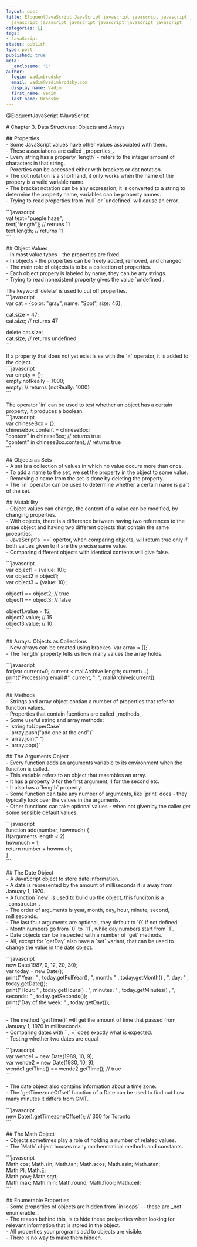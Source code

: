 ```yaml
---
layout: post
title: EloquentJavaScript JavaScript javascript javascript javascript javascript javascript
  javascript javascript javascript javascript javascript javascript
categories: []
tags:
- JavaScript
status: publish
type: post
published: true
meta:
  _encloseme: '1'
author:
  login: vadimbrodsky
  email: vadim@vadimbrodsky.com
  display_name: Vadim
  first_name: Vadim
  last_name: Brodsky
---
```

<p>@EloquentJavaScript #JavaScript</p>
<p># Chapter 3. Data Structures: Objects and Arrays</p>
<p>## Properties<br />
- Some JavaScript values have other values associated with them.<br />
- These associations are called _properties_.<br />
- Every string has a property `length` - refers to the integer amount of characters in that string.<br />
- Porerties can be accessed either with brackets or dot notation.<br />
- The dot notation is a shorthand, it only works when the name of the propery is a valid variable name.<br />
- The bracket notation can be any expression, it is converted to a string to determine the property name, variables can be property names.<br />
- Trying to read properties from `null` or `undefined` will cause an error.</p>
<p>```javascript<br />
vat text="pueple haze";<br />
text["length"];     // retruns 11<br />
text.length;        // returns 11<br />
```</p>
<p>## Object Values<br />
- In most value types - the properties are fixed.<br />
- In objects - the properties can be freely added, removed, and changed.<br />
- The main role of objects is to be a collection of properties.<br />
- Each object propery is labeled by name, they can be any strings.<br />
- Trying to read nonexistent property gives the value `undefined`.</p>
<p>The keyword `delete` is used to cut off properties.<br />
```javascript<br />
var cat = {color: "gray", name: "Spot", size: 46};</p>
<p>cat.size = 47;<br />
cat.size;       // returns 47</p>
<p>delete cat.size;<br />
cat.size;       // returns undefined<br />
```</p>
<p>If a property that does not yet exist is se with the `=` operator, it is added to the object.<br />
```javascript<br />
var empty = {};<br />
empty.notReally = 1000;<br />
empty;      // returns {notReally: 1000}<br />
```</p>
<p>The operator `in` can be used to test whether an object has a certain property, it produces a boolean.<br />
```javascript<br />
var chineseBox = {};<br />
chineseBox.content = chineseBox;<br />
"content" in chineseBox;            // returns true<br />
"content" in chineseBox.content;     // returns true<br />
```</p>
<p>## Objects as Sets<br />
- A set is a collection of values in which no value occurs more than once.<br />
- To add a name to the set, we set the property in the object to some value.<br />
- Removing a name from the set is done by deleting the property.<br />
- The `in` operator can be used to determine whether a certain name is part of the set.</p>
<p>## Mutability<br />
- Object values can change, the content of a value can be modified, by changing properties.<br />
- With objects, there is a difference between having two references to the smae object and having two different objects that contain the same proeprties.<br />
- JavaScript's `==` opertor, when comparing objects, will return true only if both values given to it are the precise same value.<br />
- Comparing different objects with identical contents will give false.</p>
<p>```javascript<br />
var object1 = {value: 10};<br />
var object2 = object1;<br />
var object3 = {value: 10};</p>
<p>object1 == object2;     // true<br />
object1 == object3;     // false</p>
<p>object1.value = 15;<br />
object2.value;          // 15<br />
object3.value;          // 10<br />
```</p>
<p>## Arrays: Objects as Collections<br />
- New arrays can be created using brackes `var array = [];`.<br />
- The `length` property tells us how many values the array holds.</p>
<p>```javascript<br />
for(var current=0; current &lt; mailArchive.length; current++)<br />
    print(&quot;Processing email #&quot;, current, &quot;: &quot;, mailArchive[current]);<br />
```</p>
<p>## Methods<br />
- Strings and array object contian a number of properties that refer to function values.<br />
- Properties that contain fucntions are called _methods_.<br />
- Some useful string and array methods:<br />
    - `string.toUpperCase`<br />
    - `array.push(&quot;add one at the end&quot;)`<br />
    - `array.join(&quot; &quot;)`<br />
    - `array.pop()`</p>
<p>## The Arguments Object<br />
- Every function adds an arguments variable to its environment when the funciton is called.<br />
- This variable refers to an object that resembles an array.<br />
- It has a property 0 for the first argument, 1 for the second etc.<br />
- It also has a `length` property.<br />
- Some function can take any number of arguments, like `print` does - they typically look over the values in the arguments.<br />
- Other functions can take optional values - when not given by the caller get some sensible default values.</p>
<p>```javascript<br />
function add(number, howmuch) {<br />
    if(arguments.length &lt; 2)<br />
        howmuch = 1;<br />
    return number + howmuch;<br />
}<br />
```</p>
<p>## The Date Object<br />
- A JavaScript object to store date information.<br />
- A date is represented by the amount of milliseconds it is away from January 1, 1970.<br />
- A function `new` is used to build up the object, this funciton is a _constructor_.<br />
- The order of arguments is year, month, day, hour, minute, second, milliseconds.<br />
- The last four arguments are optional, they default to `0` if not defined.<br />
- Month numbers go from `0` to `11`, while day numbers start from `1`.<br />
- Date objects can be inspected with a number of `get` methods.<br />
- All, except for `getDay` also have a `set` variant, that can be used to change the value in the date object.</p>
<p>```javascript<br />
new Date(1987, 0, 12, 20, 30);<br />
var today = new Date();<br />
print(&quot;Year: &quot; , today.getFullYear(), &quot;, month: &quot; , today.getMonth() , &quot;, day: &quot; , today.getDate());<br />
print(&quot;Hour: &quot; , today.getHours() , &quot;, minutes: &quot; , today.getMinutes() , &quot;, seconds: &quot; , today.getSeconds());<br />
print(&quot;Day of the week: &quot; , today.getDay());<br />
```</p>
<p>- The method `getTime()` will get the amount of time that passed from January 1, 1970 in milliseconds.<br />
- Comparing dates with ``,`=` does exactly what is expected.<br />
- Testing whether two dates are equal</p>
<p>```javascript<br />
var wende1 = new Date(1989, 10, 9);<br />
var wende2 = new Date(1980, 10, 9);<br />
wende1.getTime() == wende2.getTime();   // true<br />
```</p>
<p>- The date object also contains information about a time zone.<br />
- The `getTimezoneOffset` function of a Date can be used to find out how many minutes it differs from GMT.</p>
<p>```javascript<br />
new Date().getTimezoneOffset();     // 300 for Toronto<br />
```</p>
<p>## The Math Object<br />
- Objects sometimes play a role of holding a number of related values.<br />
- The `Math` object houses many mathenmatical methods and constants.</p>
<p>```javascript<br />
Math.cos; Math.sin; Math.tan; Math.acos; Math.asin; Math.atan;<br />
Math.PI; Math.E;<br />
Math.pow; Math.sqrt;<br />
Math.max; Math.min; Math.round; Math.floor; Math.ceil;<br />
```</p>
<p>## Enumerable Properties<br />
- Some properties of objects are hidden from `in loops` -- these are _not enumerable_.<br />
- The reason behind this, is to hide these proiperties when looking for relevant information that is stored in the object.<br />
- All properties your programs add to objects are visible.<br />
- There is no way to make them hidden.</p>
